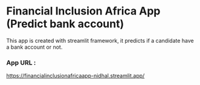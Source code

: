 # Financial Inclusion Africa App (Predict bank account)
This app is created with streamlit framework, it predicts if a candidate have a bank account or not.

### App URL :
https://financialinclusionafricaapp-nidhal.streamlit.app/

